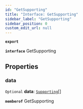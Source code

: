```yaml
---
id: "GetSupporting"
title: "Interface: GetSupporting"
sidebar_label: "GetSupporting"
sidebar_position: 0
custom_edit_url: null
---
```


**`export`**

**`interface`** GetSupporting

## Properties

### data

 `Optional` **data**: [`Supporting`](Supporting.md)[]

**`memberof`** GetSupporting
